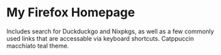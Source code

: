 # My Firefox Homepage

Includes search for Duckduckgo and Nixpkgs, as well as a few commonly used links that are accessable via keyboard shortcuts. Catppuccin macchiato teal theme.
